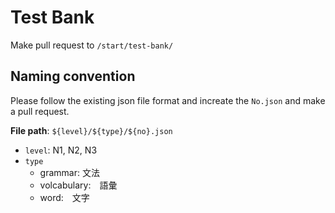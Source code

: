 # Test Bank

Make pull request to `/start/test-bank/`

## Naming convention

Please follow the existing json file format and increate the `No.json` and make a pull request.

**File path**: `${level}/${type}/${no}.json`

- `level`: N1, N2, N3
- `type`
  - grammar: 文法
  - volcabulary:　語彙
  - word:　文字
